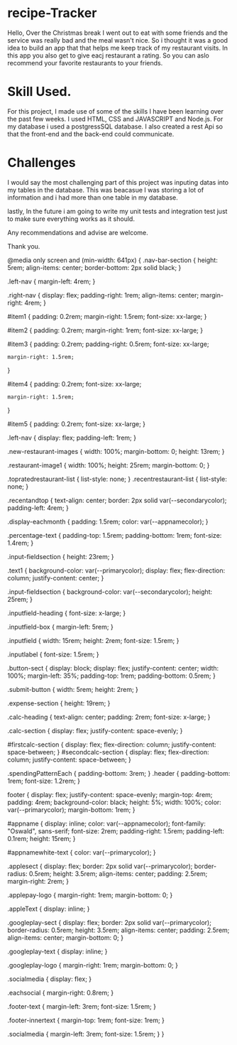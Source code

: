 # recipe-Tracker
Hello,
Over the Christmas break I went out to eat with some friends and the service was really bad and the meal wasn't nice. So i thought it was a good idea to build an app that 
that helps me keep track of my restaurant visits.
In this app you also get to give eacj restaurant a rating. So you can aslo recommend your favorite restaurants to your friends.

# Skill Used.
For this project, I made use of some of the skills I have been learning over the past few weeks. I used HTML, CSS and JAVASCRIPT and Node.js. For my database i used a postgressSQL 
database.
I also created a rest Api so that the front-end and the back-end could communicate.

# Challenges
I would say the most challenging part of this project was inputing datas into my tables in the database. This was beacasue I was storing a lot of information and i had more than 
one table in my database.

lastly, In the future i am going to write my unit tests and integration test just to make sure everything works as it should.

Any recommendations and advise are welcome.

Thank you.

@media only screen and (min-width: 641px) {
  .nav-bar-section {
    height: 5rem;
    align-items: center;
    border-bottom: 2px solid black;
  }

  .left-nav {
    margin-left: 4rem;
  }

  .right-nav {
    display: flex;
    padding-right: 1rem;
    align-items: center;
    margin-right: 4rem;
  }

  #item1 {
    padding: 0.2rem;
    margin-right: 1.5rem;
    font-size: xx-large;
  }

  #item2 {
    padding: 0.2rem;
    margin-right: 1rem;
    font-size: xx-large;
  }

  #item3 {
    padding: 0.2rem;
    padding-right: 0.5rem;
    font-size: xx-large;

    margin-right: 1.5rem;
  }

  #item4 {
    padding: 0.2rem;
    font-size: xx-large;

    margin-right: 1.5rem;
  }

  #item5 {
    padding: 0.2rem;
    font-size: xx-large;
  }

  .left-nav {
    display: flex;
    padding-left: 1rem;
  }

  .new-restaurant-images {
    width: 100%;
    margin-bottom: 0;
    height: 13rem;
  }

  .restaurant-image1 {
    width: 100%;
    height: 25rem;
    margin-bottom: 0;
  }

 
  .topratedrestaurant-list {
    list-style: none;
  }
  .recentrestaurant-list {
    list-style: none;
  }

  .recentandtop {
    text-align: center;
    border: 2px solid var(--secondarycolor);
    padding-left: 4rem;
  }

  .display-eachmonth {
    padding: 1.5rem;
    color: var(--appnamecolor);
  }

  .percentage-text {
    padding-top: 1.5rem;
    padding-bottom: 1rem;
    font-size: 1.4rem;
  }

  .input-fieldsection {
    height: 23rem;
  }

  .text1 {
    background-color: var(--primarycolor);
    display: flex;
    flex-direction: column;
    justify-content: center;
  }

  .input-fieldsection {
    background-color: var(--secondarycolor);
    height: 25rem;
  }

  .inputfield-heading {
    font-size: x-large;
  }

  .inputfield-box {
    margin-left: 5rem;
  }

  .inputfield {
    width: 15rem;
    height: 2rem;
    font-size: 1.5rem;
  }

  .inputlabel {
    font-size: 1.5rem;
  }

  .button-sect {
    display: block;
    display: flex;
    justify-content: center;
    width: 100%;
    margin-left: 35%;
    padding-top: 1rem;
    padding-bottom: 0.5rem;
  }

  .submit-button {
    width: 5rem;
    height: 2rem;
  }

  .expense-section {
    height: 19rem;
  }

  .calc-heading {
    text-align: center;
    padding: 2rem;
    font-size: x-large;
  }

  .calc-section {
    display: flex;
    justify-content: space-evenly;
  }

  #firstcalc-section {
    display: flex;
    flex-direction: column;
    justify-content: space-between;
  }
  #secondcalc-section {
    display: flex;
    flex-direction: column;
    justify-content: space-between;
  }

  .spendingPatternEach {
    padding-bottom: 3rem;
  }
  .header {
    padding-bottom: 1rem;
    font-size: 1.2rem;
  }

  footer {
    display: flex;
    justify-content: space-evenly;
    margin-top: 4rem;
    padding: 4rem;
    background-color: black;
    height: 5%;
    width: 100%;
    color: var(--primarycolor);
    margin-bottom: 1rem;
  }

  #appname {
    display: inline;
    color: var(--appnamecolor);
    font-family: "Oswald", sans-serif;
    font-size: 2rem;
    padding-right: 1.5rem;
    padding-left: 0.1rem;
    height: 15rem;
  }

  #appnamewhite-text {
    color: var(--primarycolor);
  }

  .applesect {
    display: flex;
    border: 2px solid var(--primarycolor);
    border-radius: 0.5rem;
    height: 3.5rem;
    align-items: center;
    padding: 2.5rem;
    margin-right: 2rem;
  }

  .applepay-logo {
    margin-right: 1rem;
    margin-bottom: 0;
  }

  .appleText {
    display: inline;
  }

  .googleplay-sect {
    display: flex;
    border: 2px solid var(--primarycolor);
    border-radius: 0.5rem;
    height: 3.5rem;
    align-items: center;
    padding: 2.5rem;
    align-items: center;
    margin-bottom: 0;
  }

  .googleplay-text {
    display: inline;
  }

  .googleplay-logo {
    margin-right: 1rem;
    margin-bottom: 0;
  }

  .socialmedia {
    display: flex;
  }

  .eachsocial {
    margin-right: 0.8rem;
  }

  .footer-text {
    margin-left: 3rem;
    font-size: 1.5rem;
  }

  .footer-innertext {
    margin-top: 1rem;
       font-size: 1rem;
  }

  .socialmedia {
    margin-left: 3rem;
    font-size: 1.5rem;
  }
}


